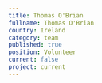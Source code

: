 ```yaml
---
title: Thomas O'Brian
fullname: Thomas O'Brian
country: Ireland
category: team
published: true
position: Volunteer
current: false
project: current
---
```


